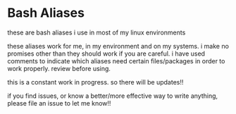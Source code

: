 # Bash Aliases
these are bash aliases i use in most of my linux environments

these aliases work for me, in my environment and on my systems. i make no promises other than they should work if you are careful. i have used comments to indicate which aliases need certain files/packages in order to work properly. review before using.

this is a constant work in progress. so there will be updates!!

if you find issues, or know a better/more effective way to write anything, please file an issue to let me know!!
